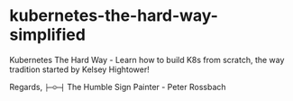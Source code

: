 # kubernetes-the-hard-way-simplified

Kubernetes The Hard Way - Learn how to build K8s from scratch, the way tradition started by Kelsey Hightower!

Regards,
`├─☺︎─┤` The Humble Sign Painter - Peter Rossbach